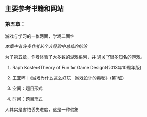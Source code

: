 ## 主要参考书籍和网站

### 第五章：

游戏与学习的一体两面，学戏二面性

_本章中有许多作者从个人经验中总结的结论_

为了第五章，作者体验了大多数的游戏系列，并 [通关了很多知名的游戏](/games)。

1. Raph Koster:《Theory of Fun for Game Design》(2013年10周年版)
1. 王亚晖：《游戏为什么这么好玩：游戏设计的奥秘》（第1版）

1. 空间：题目形式
1. 时间：题目形式

人其实是害怕丢失进度，这是一种假象